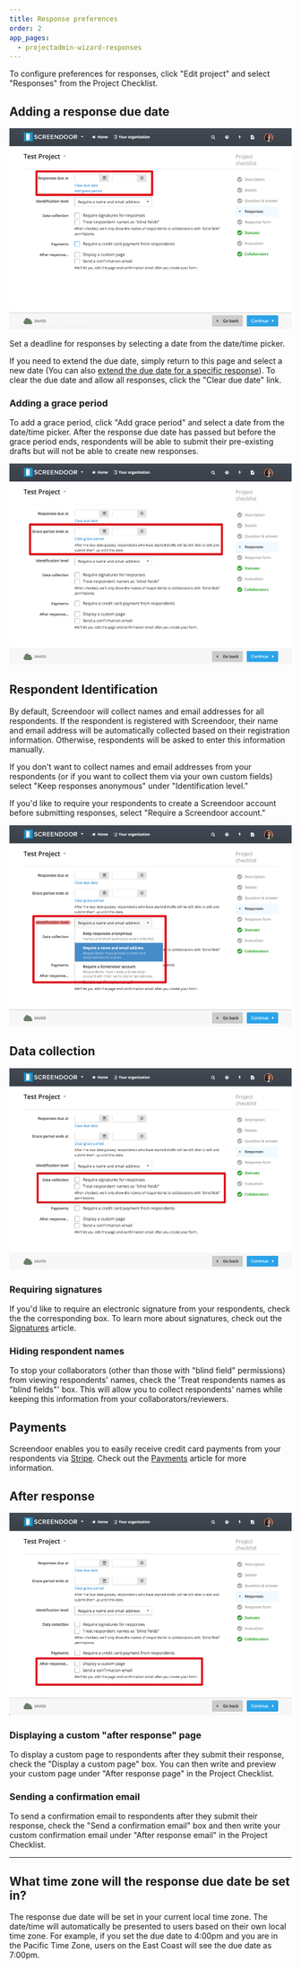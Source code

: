 ```yaml
---
title: Response preferences
order: 2
app_pages:
  - projectadmin-wizard-responses
---
```


To configure preferences for responses, click "Edit project" and select "Responses" from the Project Checklist.

## Adding a response due date

![set due date](../images/response_due_date.png)

Set a deadline for responses by selecting a date from the date/time picker.

If you need to extend the due date, simply return to this page and select a new date (You can also [extend the due date for a specific response](../responses/viewing_unsubmitted_responses.html#extending-the-due-date-for-a-specific-response)). To clear the due date and allow all responses, click the "Clear due date" link.

### Adding a grace period

To add a grace period, click "Add grace period" and select a date from the date/time picker. After the response due date has passed but before the grace period ends, respondents will be able to submit their pre-existing drafts but will not be able to create new responses. 

![grace period](../images/grace_period.png)

## Respondent Identification

By default, Screendoor will collect names and email addresses for all respondents. If the respondent is registered with Screendoor, their name and email address will be automatically collected based on their registration information. Otherwise, respondents will be asked to enter this information manually.

If you don't want to collect names and email addresses from your respondents (or if you want to collect them via your own custom fields) select "Keep responses anonymous" under "Identification level."

If you'd like to require your respondents to create a Screendoor account before submitting responses, select "Require a Screendoor account."

![identification](../images/identification.png)

## Data collection

![data collection](../images/data_collection.png)

### Requiring signatures

If you'd like to require an electronic signature from your respondents, check the the corresponding box. To learn more about signatures, check out the [Signatures](signatures.html) article.

### Hiding respondent names

To stop your collaborators (other than those with "blind field" permissions) from viewing respondents' names, check the 'Treat respondents names as "blind fields"' box. This will allow you to collect respondents' names while keeping this information from your collaborators/reviewers.

## Payments

Screendoor enables you to easily receive credit card payments from your respondents via [Stripe](https://stripe.com/). Check out the [Payments](payments.html) article for more information.

## After response

![custom after response](../images/after_response.png)

### Displaying a custom "after response" page

To display a custom page to respondents after they submit their response, check the "Display a custom page" box. You can then write and preview your custom page under "After response page" in the Project Checklist.

### Sending a confirmation email

To send a confirmation email to respondents after they submit their response, check the "Send a confirmation email" box and then write your custom confirmation email under "After response email" in the Project Checklist.

---

## What time zone will the response due date be set in?
The response due date will be set in your current local time zone. The date/time will automatically be presented to users based on their own local time zone. For example, if you set the due date to 4:00pm and you are in the Pacific Time Zone, users on the East Coast will see the due date as 7:00pm.
